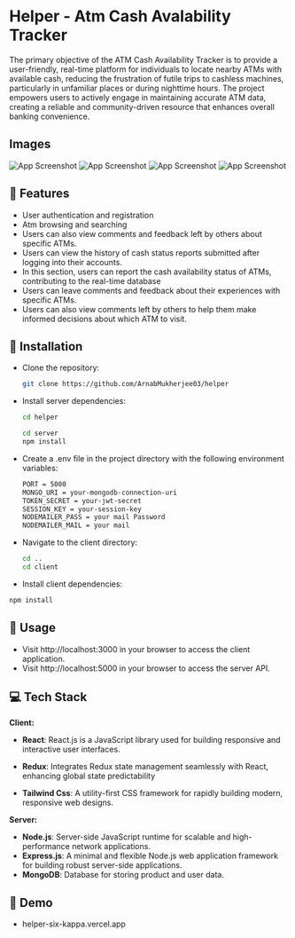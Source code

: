 
# Helper - Atm Cash Avalability Tracker

The primary objective of the ATM Cash Availability Tracker is to provide a user-friendly, real-time platform for individuals to locate nearby ATMs with available cash, reducing the frustration of futile trips to cashless machines, particularly in unfamiliar places or during nighttime hours. The project empowers users to actively engage in maintaining accurate ATM data, creating a reliable and community-driven resource that enhances overall banking convenience.

## Images

![App Screenshot](/Demo/home%20page.png)
![App Screenshot](/Demo/list.png)
![App Screenshot](/Demo/Atm.png)
![App Screenshot](/Demo/login.png)


## 🎯 Features

- User authentication and registration
- Atm browsing and searching
- Users can also view comments and feedback left by others about specific ATMs. 
- Users can view the history of cash status reports submitted after logging into their accounts.
- In this section, users can report the cash availability status of ATMs, contributing to the real-time database 
- Users can leave comments and feedback about their experiences with specific ATMs. 
- Users can also view comments left by others to help them make informed decisions about which ATM to visit.

## 🎯 Installation

- Clone the repository:

   ```bash
   git clone https://github.com/ArnabMukherjee03/helper

   ```
-  Install server dependencies:
   ```bash
   cd helper
   ```
   ```bash
   cd server
   npm install
   ```
- Create a .env file in the project directory with the following environment variables:
   ```bash
   PORT = 5000
   MONGO_URI = your-mongodb-connection-uri
   TOKEN_SECRET = your-jwt-secret
   SESSION_KEY = your-session-key
   NODEMAILER_PASS = your mail Password
   NODEMAILER_MAIL = your mail
   ```
- Navigate to the client directory:
   ```bash
   cd ..
   cd client
   ```
-   Install client dependencies:
   ```bash
   npm install
   ```

## 🚀 Usage

- Visit http://localhost:3000 in your browser to access the client application.
- Visit http://localhost:5000 in your browser to access the server API.


## 💻 Tech Stack

**Client:** 
- **React**: React.js is a JavaScript library used for building responsive and interactive user interfaces.

- **Redux**: Integrates Redux state management seamlessly with React, enhancing global state predictability

- **Tailwind Css**: A utility-first CSS framework for rapidly building modern, responsive web designs.


**Server:** 
- **Node.js**: Server-side JavaScript runtime for scalable and high-performance network applications.
- **Express.js**: A minimal and flexible Node.js web application framework for building robust server-side applications.
- **MongoDB**: Database for storing product and user data.


## 🍿 Demo

- helper-six-kappa.vercel.app

